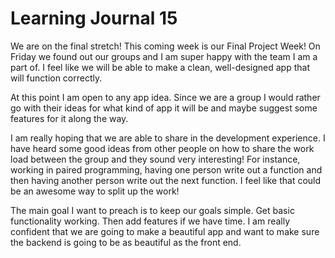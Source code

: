 # Learning Journal 15

We are on the final stretch! This coming week is our Final Project Week! On Friday we found out our groups and I am super happy with the team I am a part of. I feel like we will be able to make a clean, well-designed app that will function correctly.

At this point I am open to any app idea. Since we are a group I would rather go with their ideas for what kind of app it will be and maybe suggest some features for it along the way.

I am really hoping that we are able to share in the development experience. I have heard some good ideas from other people on how to share the work load between the group and they sound very interesting! For instance, working in paired programming, having one person write out a function and then having another person write out the next function. I feel like that could be an awesome way to split up the work!

The main goal I want to preach is to keep our goals simple. Get basic functionality working. Then add features if we have time. I am really confident that we are going to make a beautiful app and want to make sure the backend is going to be as beautiful as the front end. 
